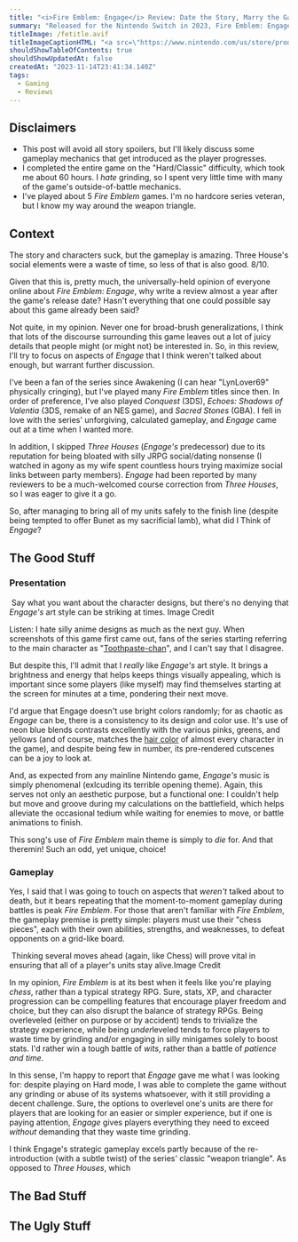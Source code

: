 ```yaml
---
title: "<i>Fire Emblem: Engage</i> Review: Date the Story, Marry the Gameplay"
summary: "Released for the Nintendo Switch in 2023, Fire Emblem: Engage is a good, but not great, entry in the venerable Fire Emblem series."
titleImage: /fetitle.avif
titleImageCaptionHTML: "<a src=\"https://www.nintendo.com/us/store/products/fire-emblem-engage-switch/\">Image Credit: Nintendo</a>"
shouldShowTableOfContents: true
shouldShowUpdatedAt: false
createdAt: "2023-11-14T23:41:34.140Z"
tags: 
  - Gaming
  - Reviews
---
```


## Disclaimers
* This post will avoid all story spoilers, but I'll likely discuss some gameplay mechanics that get introduced as the player progresses.
* I completed the entire game on the "Hard/Classic" difficulty, which took me about 60 hours. I *hate* grinding, so I spent very little time with many of the game's outside-of-battle mechanics.
* I've played about 5 *Fire Emblem* games. I'm no hardcore series veteran, but I know my way around the weapon triangle.

## Context
<info-box :source-name="'Every Game Reviewer in 2023'" :source-link="'https://opencritic.com/game/13896/fire-emblem-engage'">
The story and characters suck, but the gameplay is amazing. Three House's social elements were a waste of time, so less of that is also good. 8/10.
</info-box>

Given that this is, pretty much, the universally-held opinion of everyone online about *Fire Emblem: Engage*, why write a review almost a year after the game's release date? Hasn't everything that one could possible say about this game already been said?

Not quite, in my opinion. Never one for broad-brush generalizations, I think that lots of the discourse surrounding this game leaves out a lot of juicy details that people might (or might not) be interested in. So, in this review, I'll try to focus on aspects of *Engage* that I think weren't talked about enough, but warrant further discussion.

I've been a fan of the series since Awakening (I can hear "LynLover69" physically cringing), but I've played many *Fire Emblem* titles since then. In order of preference, I've also played *Conquest* (3DS), *Echoes: Shadows of Valentia* (3DS, remake of an NES game), and *Sacred Stones* (GBA). I fell in love with the series' unforgiving, calculated gameplay, and *Engage* came out at a time when I wanted more.

In addition, I skipped *Three Houses* (*Engage's* predecessor) due to its reputation for being bloated with silly JRPG social/dating nonsense (I watched in agony as my wife spent countless hours trying maximize social links between party members). *Engage* had been reported by many reviewers to be a much-welcomed course correction from *Three Houses*, so I was eager to give it a go.

So, after managing to bring all of my units safely to the finish line (despite being tempted to offer Bunet as my sacrificial lamb), what did I Think of *Engage*?

## The Good Stuff
### Presentation
<div class="imageContainer imageUnderSection">
  <img :src="'/fecolor.jpeg'"/>
  <span class="text--secondary">Say what you want about the character designs, but there's no denying that <i>Engage's</i> art style can be striking at times. <a src="https://serenesforest.net/2022/11/29/fire-emblem-engage-emblem-celica-analysis/">Image Credit</a></span>
</div>

Listen: I hate silly anime designs as much as the next guy. When screenshots of this game first came out, fans of the series starting referring to the main character as "[Toothpaste-chan](https://knowyourmeme.com/memes/alear-toothpaste-chan)", and I can't say that I disagree.

But despite this, I'll admit that I *really* like *Engage's* art style. It brings a brightness and energy that helps keeps things visually appealing, which is important since some players (like myself) may find themselves starting at the screen for minutes at a time, pondering their next move.

I'd argue that Engage doesn't use bright colors randomly; for as chaotic as *Engage* can be, there is a consistency to its design and color use. It's use of neon blue blends contrasts excellently with the various pinks, greens, and yellows (and of course, matches the [hair color](https://www.youtube.com/watch?v=8KqF9G_DQls) of almost every character in the game), and despite being few in number, its pre-rendered cutscenes can be a joy to look at.

And, as expected from any mainline Nintendo game, *Engage's* music is simply phenomenal (exlcuding its <text-with-tooltip :tooltip="'Attention anime/videogame composers: instrumental melodies are NOT interchangable with lyrical melodies! A melody that sounds great when played on a guitar will NOT NECESSARILY sound great when sung!'">terrible opening theme</text-with-tooltip>). Again, this serves not only an aesthetic purpose, but a functional one: I couldn't help but move and groove during my calculations on the battlefield, which helps alleviate the occasional tedium while waiting for enemies to move, or battle animations to finish.

<youtube-link :src-link="'https://www.youtube-nocookie.com/embed/j3UmYT3fSic?si=nlIE8Kv2wvKbqcLs'">This song's use of <i>Fire Emblem</i> main theme is simply to <i>die</i> for. And that theremin! Such an odd, yet unique, choice!</youtube-link>

### Gameplay
Yes, I said that I was going to touch on aspects that *weren't* talked about to death, but it bears repeating that the moment-to-moment gameplay during battles is peak *Fire Emblem*. For those that aren't familiar with *Fire Emblem*, the gameplay premise is pretty simple: players must use their "chess pieces", each with their own abilities, strengths, and weaknesses, to defeat opponents on a grid-like board. 

<div class="imageContainer">
  <img :src="'/fegameplay.jpg'"/>
  <span class="text--secondary">Thinking several moves ahead (again, like Chess) will prove vital in ensuring that all of a player's units stay alive.<a src="https://www.eurogamer.net/fire-emblem-engage-is-a-proud-celebration-of-all-that-came-before-it">Image Credit</a></span>
</div>

In my opinion, *Fire Emblem* is at its best when it feels like you're playing *chess*, rather than a typical strategy RPG. Sure, stats, XP, and character progression can be compelling features that encourage player freedom and choice, but they can also disrupt the balance of strategy RPGs. Being overleveled (either on purpose or by accident) tends to trivialize the strategy experience, while being *under*leveled tends to force players to waste time by grinding and/or engaging in silly minigames solely to boost stats. I'd rather win a tough battle of *wits*, rather than a battle of *patience and time*.

In this sense, I'm happy to report that *Engage* gave me what I was looking for: despite playing on Hard mode, I was able to complete the game without any grinding or abuse of its systems whatsoever, with it still providing a decent challenge. Sure, the options to overlevel one's units are there for players that are looking for an easier or simpler experience, but if one is paying attention, *Engage* gives players everything they need to exceed *without* demanding that they waste time grinding.

I think Engage's strategic gameplay excels partly because of the re-introduction (with a subtle twist) of the series' classic <text-with-tooltip :tooltip="'Swords beat Axes, Axes beat Lances, and Lances Beat Swords'">"weapon triangle"</text-with-tooltip>. As opposed to *Three Houses*, which






## The Bad Stuff


## The Ugly Stuff